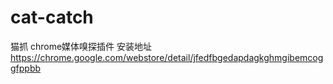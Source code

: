 # cat-catch
猫抓 chrome媒体嗅探插件
安装地址
https://chrome.google.com/webstore/detail/jfedfbgedapdagkghmgibemcoggfppbb
